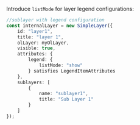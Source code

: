 Introduce `listMode` for layer legend configurations:

```typescript
//sublayer with legend configuration
const internalLayer = new SimpleLayer({
    id: "layer1",
    title: "layer 1",
    olLayer: myOlLayer,
    visible: true,
    attributes: {
        legend: {
            listMode: "show"
        } satisfies LegendItemAttributes
    },
    sublayers: [
        {
            name: "sublayer1",
            title: "Sub Layer 1"
        }
    ]
});
```
